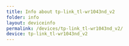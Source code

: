 ```yaml
---
title: Info about tp-link_tl-wr1043nd_v2
folder: info
layout: deviceinfo
permalink: /devices/tp-link_tl-wr1043nd_v2/
device: tp-link_tl-wr1043nd_v2
---
```

